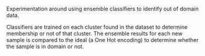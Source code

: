 Experimentation around using ensemble classifiers to identify out of domain data.

Classifiers are trained on each cluster found in the dataset to determine membership or not of that cluster. The ensemble results for each new sample is compared to the ideal (a One Hot encoding) to determine whether the sample is in domain or not.